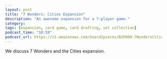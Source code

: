 ```yaml
---
layout: post
title: "7 Wonders: Cities Expansion"
description: "An awesome expansion for a 7-player game."
category: 
tags: [expansion, card game, card drafting, set collection]
podcast_time: "10:59"
podcast_url: https://s3.amazonaws.com/board2pieces/B2P009-7WondersCities.mp3
---
```


We discuss 7 Wonders and the Cities expansion.
